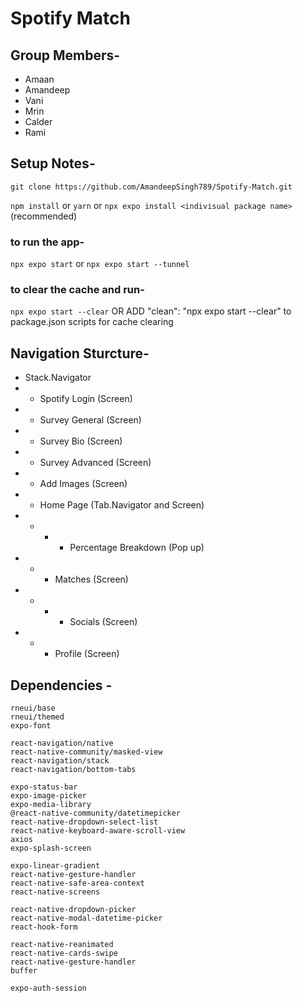 # Spotify Match

## Group Members-
- Amaan
- Amandeep
- Vani
- Mrin
- Calder
- Rami

## Setup Notes-

`git clone https://github.com/AmandeepSingh789/Spotify-Match.git`

`npm install` or `yarn` or `npx expo install <indivisual package name>` (recommended)

### to run the app-
`npx expo start` or
`npx expo start --tunnel`

### to clear the cache and run-
`npx expo start --clear`
OR ADD "clean": "npx expo start --clear" to package.json scripts for cache clearing

## Navigation Sturcture-
- Stack.Navigator
 - - Spotify Login (Screen)
 - - Survey General (Screen)
 - - Survey Bio (Screen)
 - - Survey Advanced (Screen)
 - - Add Images (Screen)
 - - Home Page (Tab.Navigator and Screen)
  - - - - Percentage Breakdown (Pop up)
  - - - Matches (Screen)
   - - - - Socials (Screen)
  - - - Profile (Screen)



## Dependencies -

    rneui/base
    rneui/themed
    expo-font

    react-navigation/native
    react-native-community/masked-view
    react-navigation/stack
    react-navigation/bottom-tabs

    expo-status-bar
    expo-image-picker
    expo-media-library
    @react-native-community/datetimepicker
    react-native-dropdown-select-list
    react-native-keyboard-aware-scroll-view
    axios
    expo-splash-screen

    expo-linear-gradient
    react-native-gesture-handler
    react-native-safe-area-context
    react-native-screens

    react-native-dropdown-picker
    react-native-modal-datetime-picker
    react-hook-form

    react-native-reanimated
    react-native-cards-swipe
    react-native-gesture-handler
    buffer

    expo-auth-session
